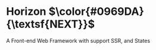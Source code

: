 <h1>
    <span>Horizon</span>
    $\color{#0969DA}{\textsf{NEXT}}$
</h1>

A Front-end Web Framework with support SSR, and States
